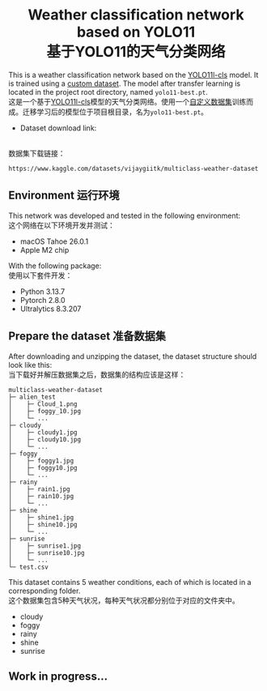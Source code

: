 # <center>Weather classification network based on YOLO11<br>基于YOLO11的天气分类网络

This is a weather classification network based on the [YOLO11l-cls](https://docs.ultralytics.com/models/yolo11/) model. It is trained using a [custom dataset](https://www.kaggle.com/datasets/vijaygiitk/multiclass-weather-dataset). The model after transfer learning is located in the project root directory, named `yolo11-best.pt`.
<br>
这是一个基于[YOLO11l-cls](https://docs.ultralytics.com/models/yolo11/)模型的天气分类网络。使用一个[自定义数据集](https://www.kaggle.com/datasets/vijaygiitk/multiclass-weather-dataset)训练而成。迁移学习后的模型位于项目根目录，名为`yolo11-best.pt`。

- Dataset download link:
<br>
数据集下载链接：

    https://www.kaggle.com/datasets/vijaygiitk/multiclass-weather-dataset

## Environment 运行环境

This network was developed and tested in the following environment:
<br>
这个网络在以下环境开发并测试：

- macOS Tahoe 26.0.1
- Apple M2 chip

With the following package:
<br>
使用以下套件开发：

- Python 3.13.7
- Pytorch 2.8.0
- Ultralytics 8.3.207


## Prepare the dataset 准备数据集

After downloading and unzipping the dataset, the dataset structure should look like this:
<br>
当下载好并解压数据集之后，数据集的结构应该是这样：

```
multiclass-weather-dataset
├─ alien_test
│    ├─ Cloud_1.png
│    ├─ foggy_10.jpg
│    └─ ...
├─ cloudy
│    ├─ cloudy1.jpg
│    ├─ cloudy10.jpg
│    └─ ...
├─ foggy
│    ├─ foggy1.jpg
│    ├─ foggy10.jpg
│    └─ ...
├─ rainy
│    ├─ rain1.jpg
│    ├─ rain10.jpg
│    └─ ...
├─ shine
│    ├─ shine1.jpg
│    ├─ shine10.jpg
│    └─ ...
├─ sunrise
│    ├─ sunrise1.jpg
│    ├─ sunrise10.jpg
│    └─ ...
└─ test.csv
```

This dataset contains 5 weather conditions, each of which is located in a corresponding folder.
<br>
这个数据集包含5种天气状况，每种天气状况都分别位于对应的文件夹中。

- cloudy
- foggy
- rainy
- shine
- sunrise

## Work in progress...